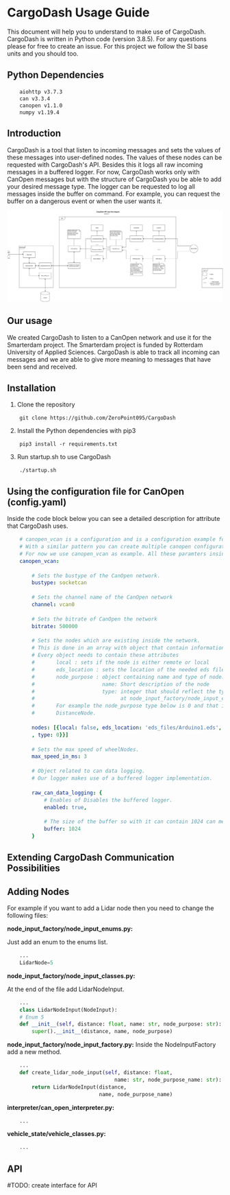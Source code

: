 ﻿# CargoDash Usage Guide
This document will help you to understand to make use of CargoDash. CargoDash is written in Python code (version 3.8.5). For any questions please for free to create an issue. For this project we follow the SI base units and you should too.

## Python Dependencies
```
    aiohttp v3.7.3
    can v3.3.4
    canopen v1.1.0
    numpy v1.19.4
```  

## Introduction
CargoDash is a tool that listen to incoming messages and sets the values of these messages into user-defined nodes. The values of these nodes can be requested with CargoDash's API. Besides this it logs all raw incoming messages in a buffered logger. For now, CargoDash works only with CanOpen messages but with the structure of CargoDash you be able to add your desired message type. The logger can be requested to log all messages inside the buffer on command. For example, you can request the buffer on a dangerous event or when the user wants it.

![CargoDash Architecture](img/api_cargodash_v5.png "CargoDash Architecture")

## Our usage
We created CargoDash to listen to a CanOpen network and use it for the Smarterdam project. The Smarterdam project is funded by Rotterdam University of Applied Sciences. CargoDash is able to track all incoming can messages and we are able to give more meaning to messages that have been send and received.     

## Installation
1. Clone the repository
```
    git clone https://github.com/ZeroPoint095/CargoDash
```
2. Install the Python dependencies with pip3
```
    pip3 install -r requirements.txt
```
3. Run startup.sh to use CargoDash
```
    ./startup.sh
```
## Using the configuration file for CanOpen (config.yaml)

Inside the code block below you can see a detailed description for attribute that CargoDash uses.
```yaml
    # canopen_vcan is a configuration and is a configuration example for CanOpen.
    # With a similar pattern you can create multiple canopen configurations.
    # For now we use canopen_vcan as example. All these paramters inside canopen_vcan are used for CargoDash's implementation.
    canopen_vcan:
        
        # Sets the bustype of the CanOpen network. 
        bustype: socketcan 
        
        # Sets the channel name of the CanOpen network
        channel: vcan0 
        
        # Sets the bitrate of CanOpen the network
        bitrate: 500000 
        
        # Sets the nodes which are existing inside the network.
        # This is done in an array with object that contain information needed for CargoDash.
        # Every object needs to contain these attributes
        #       local : sets if the node is either remote or local
        #       eds_location : sets the location of the needed eds file of the node
        #       node_purpose : object containing name and type of node:
        #                      name: Short description of the node
        #                      type: integer that should reflect the types of the nodes 
        #                            at node_input_factory/node_input_enums.
        #       For example the node_purpose type below is 0 and that is reflected with a
        #       DistanceNode.

        nodes: [{local: false, eds_location: 'eds_files/Arduino1.eds', node_purpose: {name: 'Front view object distance'
        , type: 0}}]
        
        # Sets the max speed of wheelNodes.
        max_speed_in_ms: 3 
        
        # Object related to can data logging.
        # Our logger makes use of a buffered logger implementation.

        raw_can_data_logging: {
            # Enables of Disables the buffered logger.
            enabled: true,

            # The size of the buffer so with it can contain 1024 can messages.
            buffer: 1024
        }
```
## Extending CargoDash Communication Possibilities

## Adding Nodes
For example if you want to add a Lidar node then you need to change the following files:

**node_input_factory/node_input_enums.py:**

Just add an enum to the enums list.
```python
    ...
    LidarNode=5
```
**node_input_factory/node_input_classes.py:**

At the end of the file add LidarNodeInput.
```python
    ...
    class LidarNodeInput(NodeInput):
    # Enum 5
    def __init__(self, distance: float, name: str, node_purpose: str):
        super().__init__(distance, name, node_purpose)

```
**node_input_factory/node_input_factory.py:**
Inside the NodeInputFactory add a new method.
```python
    ...
    def create_lidar_node_input(self, distance: float,
                                   name: str, node_purpose_name: str):
        return LidarNodeInput(distance,
                              name, node_purpose_name)
```
**interpreter/can_open_interpreter.py:**
```python
    ...
```
**vehicle_state/vehicle_classes.py:**
```python
    ...
```

## API

#TODO: create interface for API